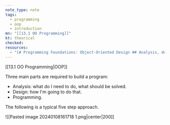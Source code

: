 ```yaml
---
note_type: note
tags:
  - programming
  - oop
  - introduction
mn: "[[13.1 OO Programming]]"
kt: theorical
checked: 
resources:
  - "[# Programming Foundations: Object-Oriented Design ## Analysis, design, and programming](https://www.linkedin.com/learning/programming-foundations-object-oriented-design-3/analysis-design-and-programming?autoSkip=true&resume=false&u=75841506)"
---
```

[[13.1 OO Programming|OOP]]

Three main parts are required to build a program:
- Analysis: what do I need to do, what should be solved. 
- Design: how I'm going to do that.
- Programming.

The following is a typical five step approach.

![[Pasted image 20240108161718 1.png|center|200]]




